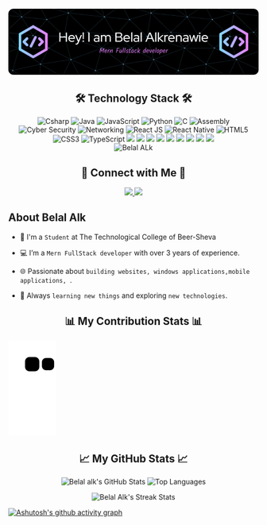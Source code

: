 <p align="center">
  <img src="https://github.com/Belalalk/Belalalk/blob/main/github-header-image2.png" alt="Belal Alk's Header Image"/>
    </p>
<h2 align="center">🛠 Technology Stack 🛠</h2>
<p align="center">

 <img src="https://img.shields.io/badge/C%23-239120?style=for-the-badge&logo=csharp&logoColor=white" alt="Csharp" />
<img src="https://img.shields.io/badge/Java-007396?style=for-the-badge&logo=java&logoColor=white" alt="Java" />
<img src="https://img.shields.io/badge/JavaScript-F7DF1E?style=for-the-badge&logo=javascript&logoColor=black" alt="JavaScript" />
<img src="https://img.shields.io/badge/Python-3776AB?style=for-the-badge&logo=python&logoColor=white" alt="Python" />
<img src="https://img.shields.io/badge/C-A8B9CC?style=for-the-badge&logo=c&logoColor=white" alt="C" />
<img src="https://img.shields.io/badge/Assembly-525252?style=for-the-badge&logo=assembly&logoColor=white" alt="Assembly" />
<img src="https://img.shields.io/badge/Cyber%20Security-232F3E?style=for-the-badge&logo=security&logoColor=white" alt="Cyber Security" />
<img src="https://img.shields.io/badge/Networking-00A4EF?style=for-the-badge&logo=networking&logoColor=white" alt="Networking" />
<img src="https://img.shields.io/badge/React_JS-61DAFB?style=for-the-badge&logo=react&logoColor=black" alt="React JS" />
<img src="https://img.shields.io/badge/React_Native-61DAFB?style=for-the-badge&logo=react&logoColor=black" alt="React Native" />
<img src="https://img.shields.io/badge/HTML5-E34F26?style=for-the-badge&logo=html5&logoColor=white" alt="HTML5" />
<img src="https://img.shields.io/badge/CSS3-1572B6?style=for-the-badge&logo=css3&logoColor=white" alt="CSS3" />
<img src="https://img.shields.io/badge/TypeScript-3178C6?style=for-the-badge&logo=typescript&logoColor=white" alt="TypeScript" />


  <img src="https://img.shields.io/badge/Node.js-339933?style=for-the-badge&logo=node.js&logoColor=white"/>

  <!-- Libraries -->
  <img src="https://img.shields.io/badge/Bootstrap-563D7C?style=for-the-badge&logo=bootstrap&logoColor=white"/>
  <img src="https://img.shields.io/badge/MUI-007FFF?style=for-the-badge&logo=mui&logoColor=white"/>
  <img src="https://img.shields.io/badge/Tailwind_CSS-06B6D4?style=for-the-badge&logo=tailwind-css&logoColor=white"/>
  <img src="https://img.shields.io/badge/Webpack-8DD6F9?style=for-the-badge&logo=webpack&logoColor=black"/>
  
  <!-- Tools and Services -->
  <img src="https://img.shields.io/badge/VS_Code-007ACC?style=for-the-badge&logo=visual-studio-code&logoColor=white"/>
  <img src="https://img.shields.io/badge/Git-F05032?style=for-the-badge&logo=git&logoColor=white"/>
  <img src="https://img.shields.io/badge/GitHub_Actions-2088FF?style=for-the-badge&logo=github-actions&logoColor=white"/>
  <img src="https://img.shields.io/badge/Netlify-00C7B7?style=for-the-badge&logo=netlify&logoColor=white"/>
   <br>
<img src="https://komarev.com/ghpvc/?username=Belalalk&label=Profile%20views&color=0e75b6&style=plastic" alt="Belal ALk" />
</p>

<h2 align="center">🤝 Connect with Me 🤝</h2>

<p align="center">
  <a href="mailto:belalalk16@gmail.com">
    <img src="https://img.shields.io/badge/-GMAIL-c14438?style=for-the-badge&logo=Gmail&logoColor=white"/>
  </a>
  <a href="https://www.linkedin.com/in/belal-alkrenawie-23378a263/">
    <img src="https://img.shields.io/badge/LinkedIn-0077B5?style=for-the-badge&logo=linkedin&logoColor=white"/>
  </a>
</p>

##  About Belal Alk
- :school: I'm a `Student` at The Technological College of Beer-Sheva

- 💻 I’m a `Mern FullStack developer` with over 3 years of experience.
- 🌐 Passionate about `building websites, windows applications,mobile applications, `.
- 📘 Always `learning new things` and exploring `new technologies`.

<h2 align="center">📊 My Contribution Stats 📊</h2>

![Snake animation](https://github.com/Shady-Omar/Shady-Omar/blob/output/github-contribution-grid-snake.svg)

<h2 align="center">📈 My GitHub Stats 📈</h2>

<p align="center">
  <img src="https://github-readme-stats.vercel.app/api?username=belalalk&show_icons=true&theme=radical&line_height=27" alt="Belal alk's GitHub Stats">
  <img src="https://github-readme-stats.vercel.app/api/top-langs/?username=belalalk&hide=html,css,java,shaderlab,kotlin,hlsl&theme=radical" alt="Top Languages">
</p>

<p align="center">
 <img src="https://github-readme-streak-stats.herokuapp.com/?user=belalalk&show_icons=true&locale=en&layout=compact&theme=radical&line_height=0" alt="Belal Alk's Streak Stats"/>
</p> 

[![Ashutosh's github activity graph](https://github-readme-activity-graph.vercel.app/graph?username=BelalALK&bg_color=0d1117&color=9e4c98&line=f2428e&point=f8d847&area=true&hide_border=true)](https://github.com/ashutosh00710/github-readme-activity-graph)


